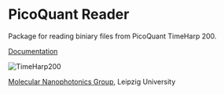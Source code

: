 # PicoQuant Reader
Package for reading biniary files from PicoQuant TimeHarp 200.

[Documentation](http://molecular-nanophotonics.github.io/pqreader)

![TimeHarp200](https://github.com/Molecular-Nanophotonics/pqreader/images/TimeHarp_200.png)

[Molecular Nanophotonics Group](http://www.uni-leipzig.de/~mona), Leipzig University
